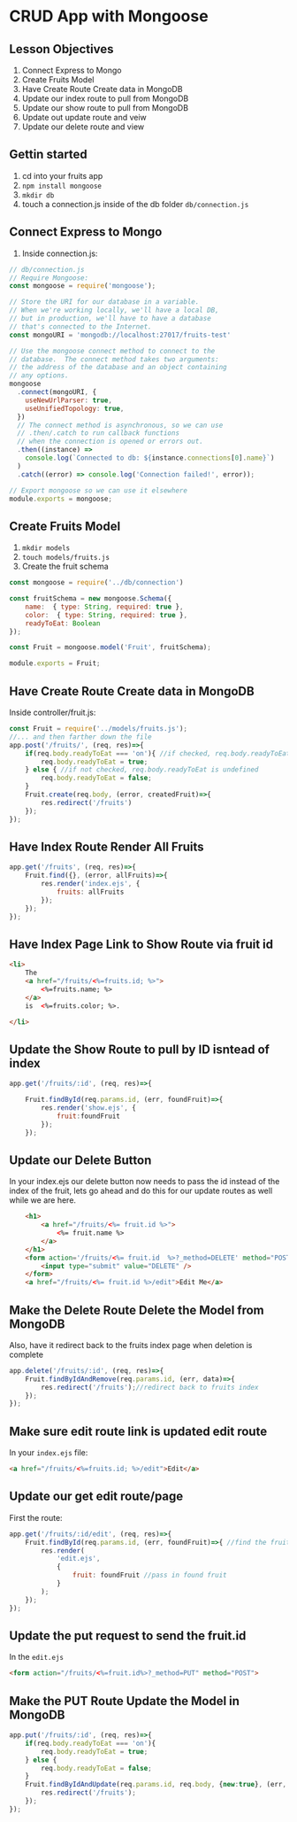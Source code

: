 # CRUD App with Mongoose 

## Lesson Objectives

1. Connect Express to Mongo
1. Create Fruits Model
1. Have Create Route Create data in MongoDB
1. Update our index route to pull from MongoDB
1. Update our show route to pull from MongoDB
1. Update out update route and veiw
1. Update our delete route and view

## Gettin started

1. cd into your fruits app
1. `npm install mongoose`
1. `mkdir db`
1. touch a connection.js inside of the db folder `db/connection.js`

## Connect Express to Mongo

1. Inside connection.js:

```javascript
// db/connection.js
// Require Mongoose:
const mongoose = require('mongoose');

// Store the URI for our database in a variable.
// When we're working locally, we'll have a local DB,
// but in production, we'll have to have a database
// that's connected to the Internet.
const mongoURI = 'mongodb://localhost:27017/fruits-test'

// Use the mongoose connect method to connect to the
// database.  The connect method takes two arguments:
// the address of the database and an object containing
// any options.
mongoose
  .connect(mongoURI, {
    useNewUrlParser: true,
    useUnifiedTopology: true,
  })
  // The connect method is asynchronous, so we can use
  // .then/.catch to run callback functions
  // when the connection is opened or errors out.
  .then((instance) =>
    console.log(`Connected to db: ${instance.connections[0].name}`)
  )
  .catch((error) => console.log('Connection failed!', error));

// Export mongoose so we can use it elsewhere
module.exports = mongoose;
```

## Create Fruits Model

1. `mkdir models`
1. `touch models/fruits.js`
1. Create the fruit schema

```javascript
const mongoose = require('../db/connection')

const fruitSchema = new mongoose.Schema({
    name:  { type: String, required: true },
    color:  { type: String, required: true },
    readyToEat: Boolean
});

const Fruit = mongoose.model('Fruit', fruitSchema);

module.exports = Fruit;
```

## Have Create Route Create data in MongoDB

Inside controller/fruit.js:

```javascript
const Fruit = require('../models/fruits.js');
//... and then farther down the file
app.post('/fruits/', (req, res)=>{
    if(req.body.readyToEat === 'on'){ //if checked, req.body.readyToEat is set to 'on'
        req.body.readyToEat = true;
    } else { //if not checked, req.body.readyToEat is undefined
        req.body.readyToEat = false;
    }
    Fruit.create(req.body, (error, createdFruit)=>{
        res.redirect('/fruits')
    });
});
```

## Have Index Route Render All Fruits

```javascript
app.get('/fruits', (req, res)=>{
    Fruit.find({}, (error, allFruits)=>{
        res.render('index.ejs', {
            fruits: allFruits
        });
    });
});
```

## Have Index Page Link to Show Route via fruit id

```html
<li>
    The
    <a href="/fruits/<%=fruits.id; %>">
        <%=fruits.name; %>
    </a>
    is  <%=fruits.color; %>.

</li>
```

## Update the Show Route to pull by ID isntead of index

```javascript
app.get('/fruits/:id', (req, res)=>{

    Fruit.findById(req.params.id, (err, foundFruit)=>{
        res.render('show.ejs', {
            fruit:foundFruit
        });
    });
```



## Update our Delete Button

In your index.ejs our delete button now needs to pass the id instead of the index of the fruit, lets go ahead and do this for our update routes as well while we are here.

```html
    <h1>
        <a href="/fruits/<%= fruit.id %>">
            <%= fruit.name %>
        </a>
    </h1>
    <form action='/fruits/<%= fruit.id  %>?_method=DELETE' method="POST">
        <input type="submit" value="DELETE" />
    </form>
    <a href="/fruits/<%= fruit.id %>/edit">Edit Me</a>
```


## Make the Delete Route Delete the Model from MongoDB

Also, have it redirect back to the fruits index page when deletion is complete

```javascript
app.delete('/fruits/:id', (req, res)=>{
    Fruit.findByIdAndRemove(req.params.id, (err, data)=>{
        res.redirect('/fruits');//redirect back to fruits index
    });
});
```

## Make sure edit route link is updated edit route

In your `index.ejs` file:

```html
<a href="/fruits/<%=fruits.id; %>/edit">Edit</a>
```

## Update our get edit route/page

First the route:

```javascript
app.get('/fruits/:id/edit', (req, res)=>{
    Fruit.findById(req.params.id, (err, foundFruit)=>{ //find the fruit
        res.render(
    		'edit.ejs',
    		{
    			fruit: foundFruit //pass in found fruit
    		}
    	);
    });
});

```

## Update the put request to send the fruit.id

In the `edit.ejs`

```html
<form action="/fruits/<%=fruit.id%>?_method=PUT" method="POST">
```

## Make the PUT Route Update the Model in MongoDB

```javascript
app.put('/fruits/:id', (req, res)=>{
    if(req.body.readyToEat === 'on'){
        req.body.readyToEat = true;
    } else {
        req.body.readyToEat = false;
    }
    Fruit.findByIdAndUpdate(req.params.id, req.body, {new:true}, (err, updatedModel)=>{
        res.redirect('/fruits');
    });
});
```
